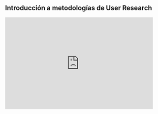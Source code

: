
## Introducción a metodologías de User Research

<iframe src="https://docs.google.com/presentation/d/e/2PACX-1vR0F5Hygv29wV7KJ2kgJvTKFzXfaGA4dvHH8Nqv91WI8K-iYRQCDdPRsJ4xg_4VLlHHHSqTA12ifUqh/embed?start=false&loop=false&delayms=60000" frameborder="0" width="480" height="299" allowfullscreen="true" mozallowfullscreen="true" webkitallowfullscreen="true"></iframe>
